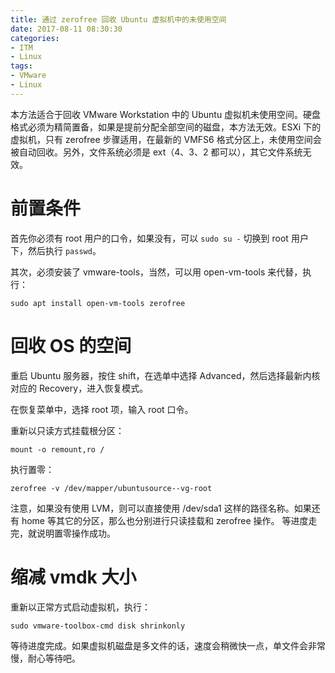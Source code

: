 ```yaml
---
title: 通过 zerofree 回收 Ubuntu 虚拟机中的未使用空间
date: 2017-08-11 08:30:30
categories:
- ITM
- Linux
tags: 
- VMware
- Linux
---
```

本方法适合于回收 VMware Workstation 中的 Ubuntu 虚拟机未使用空间。硬盘格式必须为精简置备，如果是提前分配全部空间的磁盘，本方法无效。ESXi 下的虚拟机，只有 zerofree 步骤适用，在最新的 VMFS6 格式分区上，未使用空间会被自动回收。另外，文件系统必须是 ext（4、3、2 都可以），其它文件系统无效。

<!-- more -->

# 前置条件

首先你必须有 root 用户的口令，如果没有，可以 `sudo su -` 切换到 root 用户下，然后执行 `passwd`。

其次，必须安装了 vmware-tools，当然，可以用 open-vm-tools 来代替，执行：

    sudo apt install open-vm-tools zerofree

# 回收 OS 的空间

重启 Ubuntu 服务器，按住 shift，在选单中选择 Advanced，然后选择最新内核对应的 Recovery，进入恢复模式。

在恢复菜单中，选择 root 项，输入 root 口令。

重新以只读方式挂载根分区：

    mount -o remount,ro /

执行置零：

    zerofree -v /dev/mapper/ubuntusource--vg-root

注意，如果没有使用 LVM，则可以直接使用 /dev/sda1 这样的路径名称。如果还有 home 等其它的分区，那么也分别进行只读挂载和 zerofree 操作。
等进度走完，就说明置零操作成功。

# 缩减 vmdk 大小

重新以正常方式启动虚拟机，执行：

    sudo vmware-toolbox-cmd disk shrinkonly

等待进度完成。如果虚拟机磁盘是多文件的话，速度会稍微快一点，单文件会非常慢，耐心等待吧。